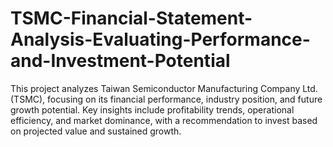 # TSMC-Financial-Statement-Analysis-Evaluating-Performance-and-Investment-Potential
This project analyzes Taiwan Semiconductor Manufacturing Company Ltd. (TSMC), focusing on its financial performance, industry position, and future growth potential. Key insights include profitability trends, operational efficiency, and market dominance, with a recommendation to invest based on projected value and sustained growth.
